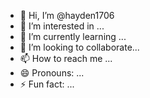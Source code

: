 - 👋 Hi, I’m @hayden1706
- 👀 I’m interested in ...
- 🌱 I’m currently learning ...
- 💞️ I’m looking to collaborate...
- 📫 How to reach me ...
- 😄 Pronouns: ...
- ⚡ Fun fact: ...

<!---
hayden1706/hayden1706 is a ✨ special ✨ repository because its `README.md` (this file) appears on your GitHub profile.
You can click the Preview link to take a look at your changes.
--->
